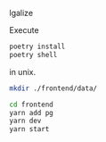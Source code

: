 lgalize

Execute 

```bash
poetry install
poetry shell
```
in unix.

```bash
mkdir ./frontend/data/
```

```bash
cd frontend
yarn add pg
yarn dev
yarn start
```
